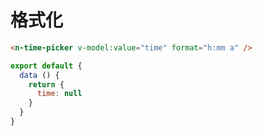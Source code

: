 # 格式化
```html
<n-time-picker v-model:value="time" format="h:mm a" />
```
```js
export default {
  data () {
    return {
      time: null
    }
  }
}
```
